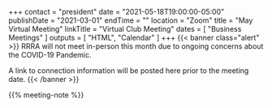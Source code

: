 +++
contact = "president"
date = "2021-05-18T19:00:00-05:00"
publishDate = "2021-03-01"
endTime = ""
location = "Zoom"
title = "May Virtual Meeting"
linkTitle = "Virtual Club Meeting"
dates = [ "Business Meetings" ]
outputs = [ "HTML", "Calendar" ]
+++
{{< banner class="alert" >}}
RRRA will not meet in-person this month due to ongoing concerns
about the COVID-19 Pandemic.

A link to connection information will be posted here prior to the meeting date.
{{< /banner >}}

{{% meeting-note %}}
